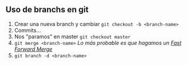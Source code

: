## Uso de branchs en git

1. Crear una nueva branch y cambiar `git checkout -b <branch-name>`
2. Commits...
3. Nos "paramos" en master `git checkout master`
4. `git merge <branch-name>`
*Lo más probable es que hagamos un [Fast Forward Merge](https://www.atlassian.com/git/tutorials/using-branches/git-merge)*
5. `git branch -d <branch-name>`
